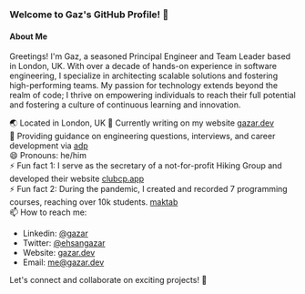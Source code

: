 ### Welcome to Gaz's GitHub Profile! 👋

#### About Me
Greetings! I'm Gaz, a seasoned Principal Engineer and Team Leader based in London, UK. With over a decade of hands-on experience in software engineering, I specialize in architecting scalable solutions and fostering high-performing teams. My passion for technology extends beyond the realm of code; I thrive on empowering individuals to reach their full potential and fostering a culture of continuous learning and innovation.

🌏 Located in London, UK
🔭 Currently writing on my website [gazar.dev](https://gazar.dev) <br />
💬 Providing guidance on engineering questions, interviews, and career development via [adp](https://adplist.org/mentors/ehsan-gazar) <br />
😄 Pronouns: he/him <br />
⚡ Fun fact 1: I serve as the secretary of a not-for-profit Hiking Group and developed their website [clubcp.app](https://clubcp.app) <br />
⚡ Fun fact 2: During the pandemic, I created and recorded 7 programming courses, reaching over 10k students. [maktab](https://maktabkhooneh.org/teacher/ehsan-gazar/) <br />
📫 How to reach me: <br />
   - Linkedin: [@gazar](https://www.linkedin.com/in/gazar/)
   - Twitter: [@ehsangazar](https://twitter.com/ehsangazar)
   - Website: [gazar.dev](https://gazar.dev/)
   - Email: me@gazar.dev

Let's connect and collaborate on exciting projects! 🚀
